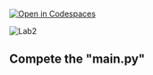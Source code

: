 [![Open in Codespaces](https://classroom.github.com/assets/launch-codespace-2972f46106e565e64193e422d61a12cf1da4916b45550586e14ef0a7c637dd04.svg)](https://classroom.github.com/open-in-codespaces?assignment_repo_id=15361620)
<!--
[Link to Chap 5 Lab10](https://docs.google.com/presentation/d/1r3h2R9JwK9HK_U2Ia-zncL0BSjHV6Giu6ugNJ6yZpgc/edit#slide=id.g16b637da4c8_3_160) -->

![Lab2](https://nimbus-screenshots.s3.amazonaws.com/s/2c3ed0116fda040465a2de25717b03f4.png)

## Compete the "main.py"
